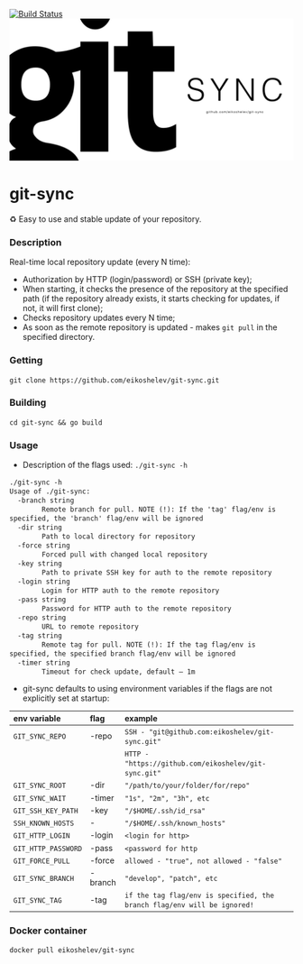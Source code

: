 [![Build Status](https://travis-ci.org/eikoshelev/git-sync.svg?branch=master)](https://travis-ci.org/eikoshelev/git-sync)
![alt text](assets/git-sync.png)

# git-sync

:recycle: Easy to use and stable update of your repository.

### Description
  
Real-time local repository update (every N time):
* Authorization by HTTP (login/password) or SSH (private key);
* When starting, it checks the presence of the repository at the specified path (if the repository already exists, it starts checking for updates, if not, it will first clone);
* Checks repository updates every N time;
* As soon as the remote repository is updated - makes `git pull` in the specified directory.

### Getting
```
git clone https://github.com/eikoshelev/git-sync.git
```
### Building
```
cd git-sync && go build
```
### Usage

* Description of the flags used: ```./git-sync -h```

```
./git-sync -h
Usage of ./git-sync:
  -branch string
    	Remote branch for pull. NOTE (!): If the 'tag' flag/env is specified, the 'branch' flag/env will be ignored
  -dir string
    	Path to local directory for repository
  -force string
    	Forced pull with changed local repository
  -key string
    	Path to private SSH key for auth to the remote repository
  -login string
    	Login for HTTP auth to the remote repository
  -pass string
    	Password for HTTP auth to the remote repository
  -repo string
    	URL to remote repository
  -tag string
    	Remote tag for pull. NOTE (!): If the tag flag/env is specified, the specified branch flag/env will be ignored
  -timer string
    	Timeout for check update, default — 1m
```

* git-sync defaults to using environment variables if the flags are not explicitly set at startup:

| **env variable**   | **flag** | **example** |
|:---------------|:------|:--------|
|`GIT_SYNC_REPO` | -repo | `SSH - "git@github.com:eikoshelev/git-sync.git"` |
|                |       | `HTTP - "https://github.com/eikoshelev/git-sync.git"` |
|`GIT_SYNC_ROOT` | -dir | `"/path/to/your/folder/for/repo"` |
|`GIT_SYNC_WAIT` | -timer | `"1s", "2m", "3h", etc` |
|`GIT_SSH_KEY_PATH` | -key | `"/$HOME/.ssh/id_rsa"` |
|`SSH_KNOWN_HOSTS` | - | `"/$HOME/.ssh/known_hosts"`
|`GIT_HTTP_LOGIN` | -login | `<login for http>`
|`GIT_HTTP_PASSWORD` | -pass | `<password for http`
|`GIT_FORCE_PULL`  |  -force | `allowed - "true", not allowed - "false"` |
|`GIT_SYNC_BRANCH` | -branch | `"develop", "patch", etc`
|`GIT_SYNC_TAG` | -tag | `if the tag flag/env is specified, the branch flag/env will be ignored!`

### Docker container
```
docker pull eikoshelev/git-sync
```
